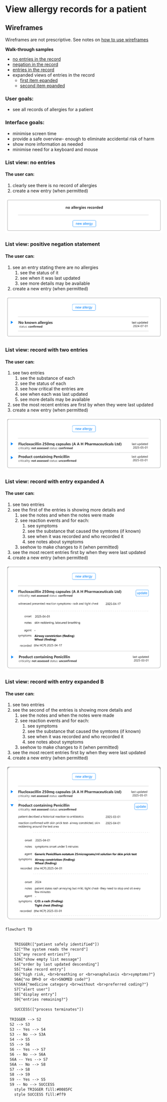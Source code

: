 # View allergy records for a patient

## Wireframes

Wireframes are not prescriptive. See notes on [how to use wireframes](../index.md#understanding-wireframes)

**Walk-through samples**
* [no entries in the record](#list-view-no-entries)
* [negation in the record](#list-view-positive-negation-statement)
* [entries in the record](#list-view--record-with-two-entries)
* expanded views of entries in the record
  * [first item epanded](#list-view--record-with-entry-expanded-a)
  * [second item epanded](#list-view--record-with-entry-expanded-b)
 

### User goals:

* see all records of allergies for a patient

### Interface goals:

* minimise screen time 
* provide a safe overview- enough to eliminate accidental risk of harm
* show more information as needed
* minimise need for a keyboard and mouse



### List view: no entries

#### The user can:

1. clearly see there is no record of allergies
2. create a new entry (when permitted)

![](assets/empty.png)

### List view: positive negation statement

#### The user can:

1. see an entry stating there are no allergies
   1. see the status of it
   2. see when it was last updated
   3. see more details may be available
2. create a new entry (when permitted)

![list with positive negation entry](assets/empty-no-known-allergies.png)

### List view:  record with two entries

#### The user can:

1. see two entries
   1. see the substance of each
   2. see the status of each
   3. see how critical the entries are
   4. see when each was last updated
   5. see more details may be available
2. see the most recent entries are first by when they were last updated
3. create a new entry (when permitted)

![](assets/list.png)

### List view:  record with entry expanded A

#### The user can:

1. see two entries
2. see the first of the entries is showing more details and
   1. see the notes and when the notes were made
   2. see reaction events and for each:
      1. see symptoms
      2. see the substance that caused the symtoms  (if known)
      3. see when it was recorded and who recorded it
      4. see notes about symptoms
   3. seehow to make changes to it  (when permitted)
3. see the most recent entries first by when they were last updated
4. create a new entry (when permitted)

![](assets/list-expanded-1.png)

### List view:  record with entry expanded B

#### The user can:

1. see two entries
2. see the second of the entries is showing more details and
   1. see the notes and when the notes were made
   2. see reaction events and for each:
      1. see symptoms
      2. see the substance that caused the symtoms  (if known)
      3. see when it was recorded and who recorded it
      4. see notes about symptoms
   3. seehow to make changes to it  (when permitted)
3. see the most recent entries first by when they were last updated
4. create a new entry (when permitted)

![](assets/list-expanded-2.png)


```mermaid
flowchart TD


    TRIGGER(["patient safely identified"]) 
    S2["The system reads the record"]
    S3{"any record entries?"}
    S3A["show empty list message"]
    S4["order by last updated descending"]
    S5["take record entry"]
    S6{"high risk, <br>breathing or <br>anaphalaxis <br>symptoms?"}
    S6A{"no DM+D or <br>SNOMED code?"}
    %%S6A{"medicine category <br>without <br>preferred coding?"}
    S7["alert user"]
    S8["display entry"]
    S9{"entries remaining?"}
    
    SUCCESS(["process terminates"])
  
  TRIGGER --> S2
  S2 --> S3
  S3 -- Yes --> S4
  S3 -- No --> S3A
  S4 --> S5
  S5 --> S6
  S6 -- Yes --> S7
  S6 -- No --> S6A
  S6A -- Yes --> S7
  S6A -- No --> S8
  S7 --> S8
  S8 --> S9
  S9 -- Yes --> S5
  S9 -- No --> SUCCESS
    style TRIGGER fill:#0085FC
    style SUCCESS fill:#ff9
```
